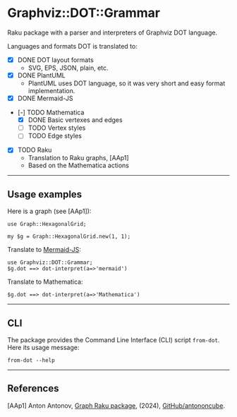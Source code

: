 # Graphviz::DOT::Grammar

Raku package with a parser and interpreters of Graphviz DOT language.

Languages and formats DOT is translated to:

- [X] DONE DOT layout formats
  - SVG, EPS, JSON, plain, etc.
- [X] DONE PlantUML
  - PlantUML uses DOT language, so it was very short and easy format implementation.
- [X] DONE Mermaid-JS
- [-] TODO Mathematica
  - [X] DONE Basic vertexes and edges
  - [ ] TODO Vertex styles
  - [ ] TODO Edge styles
- [X] TODO Raku
  - Translation to Raku graphs, [AAp1]
  - Based on the Mathematica actions

------

## Usage examples

Here is a graph (see [AAp1]):

```perl6
use Graph::HexagonalGrid;

my $g = Graph::HexagonalGrid.new(1, 1);
```

Translate to [Mermaid-JS]():

```perl6, output.prompt=NONE, output.language=mermaid
use Graphviz::DOT::Grammar;
$g.dot ==> dot-interpret(a=>'mermaid')
```

Translate to Mathematica:

```perl6, output.prompt=NONE,  output.language=mathematica
$g.dot ==> dot-interpret(a=>'Mathematica')
```

------

## CLI

The package provides the Command Line Interface (CLI) script `from-dot`. Here its usage message:

```shell
from-dot --help
```

------

## References 

[AAp1] Anton Antonov,
[Graph Raku package](https://github.com/antononcube/Raku-Graph),
(2024),
[GitHub/antononcube](https://github.com/antononcube).
